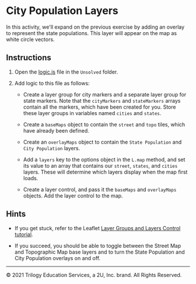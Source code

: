 # City Population Layers

In this activity, we'll expand on the previous exercise by adding an overlay to represent the state populations. This layer will appear on the map as white circle vectors.

## Instructions

1. Open the [logic.js](Unsolved/logic.js) file in the `Unsolved` folder.

2. Add logic to this file as follows:

    * Create a layer group for city markers and a separate layer group for state markers. Note that the `cityMarkers` and `stateMarkers` arrays contain all the markers, which have been created for you. Store these layer groups in variables named `cities` and `states`.

    * Create a `baseMaps` object to contain the `street` and `topo` tiles, which have already been defined.

    * Create an `overlayMaps` object to contain the `State Population` and `City Population` layers.

    * Add a `layers` key to the options object in the `L.map` method, and set its value to an array that contains our `street`, `states`, and `cities` layers. These will determine which layers display when the map first loads.

    * Create a layer control, and pass it the `baseMaps` and `overlayMaps` objects. Add the layer control to the map.

## Hints

* If you get stuck, refer to the Leaflet [Layer Groups and Layers Control tutorial](http://leafletjs.com/examples/layers-control/).

* If you succeed, you should be able to toggle between the Street Map and Topographic Map base layers and to turn the State Population and City Population overlays on and off.

---
© 2021 Trilogy Education Services, a 2U, Inc. brand. All Rights Reserved.	
